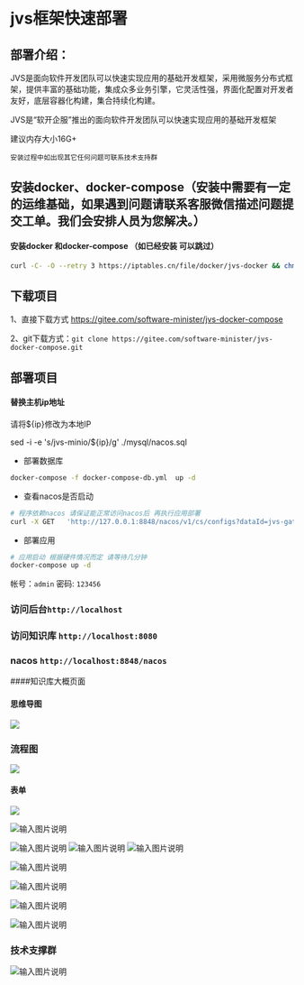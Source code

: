 # jvs框架快速部署


## 部署介绍：



JVS是面向软件开发团队可以快速实现应用的基础开发框架，采用微服务分布式框架，提供丰富的基础功能，集成众多业务引擎，它灵活性强，界面化配置对开发者友好，底层容器化构建，集合持续化构建。

JVS是“软开企服”推出的面向软件开发团队可以快速实现应用的基础开发框架




建议内存大小16G+

`安装过程中如出现其它任何问题可联系技术支持群`



## 安装docker、docker-compose（安装中需要有一定的运维基础，如果遇到问题请联系客服微信描述问题提交工单。我们会安排人员为您解决。）

#### 安装docker 和docker-compose （如已经安装 可以跳过）

```bash
curl -C- -O --retry 3 https://iptables.cn/file/docker/jvs-docker && chmod a+x jvs-docker && ./jvs-docker -I
```

## 下载项目

1、直接下载方式  https://gitee.com/software-minister/jvs-docker-compose

2、git下载方式：`git clone https://gitee.com/software-minister/jvs-docker-compose.git`

## 部署项目


#### 替换主机ip地址
请将${ip}修改为本地IP 

sed -i -e 's/jvs-minio/${ip}/g'  ./mysql/nacos.sql


- 部署数据库
```bash
docker-compose -f docker-compose-db.yml  up -d
```
- 查看nacos是否启动
```bash
# 程序依赖nacos 请保证能正常访问nacos后 再执行应用部署
curl -X GET   'http://127.0.0.1:8848/nacos/v1/cs/configs?dataId=jvs-gateway&group=jvs&tenant=jvs'
```
- 部署应用
```bash
# 应用启动 根据硬件情况而定 请等待几分钟
docker-compose up -d 
```

帐号：`admin`
密码:   `123456`

### 访问后台`http://localhost`
### 访问知识库 `http://localhost:8080`
### nacos `http://localhost:8848/nacos`

####知识库大概页面
#### 思维导图
![](./img/20220109202815.png)
### 流程图
![](./img/20220109202746.png)
#### 表单
![](./img/20220109202836.png)

![输入图片说明](img/%E9%A6%96%E9%A1%B5.png)

![输入图片说明](img/%E8%A1%A8%E5%8D%95.png)
![输入图片说明](img/%E6%B5%81%E7%A8%8B.png)
![输入图片说明](img/%E9%80%BB%E8%BE%91.png)

![输入图片说明](img/%E5%9B%BE%E8%A1%A8.png)

![输入图片说明](img/%E5%9B%BE%E6%A0%87.png)

![输入图片说明](%E6%96%87%E6%A1%A3%E7%BC%96%E8%BE%91.png)



![输入图片说明](%E8%A1%A8%E6%A0%BC%E7%BC%96%E8%BE%91.png)

### 技术支撑群

![输入图片说明](1646958963(1).png)

